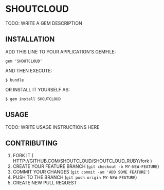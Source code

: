 # SHOUTCLOUD

TODO: WRITE A GEM DESCRIPTION

## INSTALLATION

ADD THIS LINE TO YOUR APPLICATION'S GEMFILE:

    gem 'SHOUTCLOUD'

AND THEN EXECUTE:

    $ bundle

OR INSTALL IT YOURSELF AS:

    $ gem install SHOUTCLOUD

## USAGE

TODO: WRITE USAGE INSTRUCTIONS HERE

## CONTRIBUTING

1. FORK IT ( HTTP://GITHUB.COM/SHOUTCLOUD/SHOUTCLOUD_RUBY/fork )
2. CREATE YOUR FEATURE BRANCH (`git checkout -b MY-NEW-FEATURE`)
3. COMMIT YOUR CHANGES (`git commit -am 'ADD SOME FEATURE'`)
4. PUSH TO THE BRANCH (`git push origin MY-NEW-FEATURE`)
5. CREATE NEW PULL REQUEST

